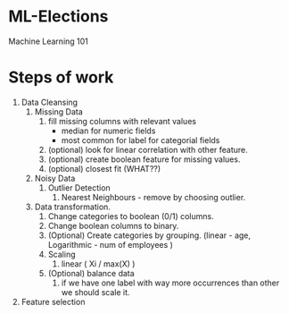 # ML-Elections
Machine Learning 101

# Steps of work
1. Data Cleansing
    1. Missing Data
        1. fill missing columns with relevant values
            - median for numeric fields
            - most common for label for categorial fields
        2. (optional) look for linear correlation with other feature.
        3. (optional) create boolean feature for missing values.
        4. (optional) closest fit (WHAT??)
    2. Noisy Data
        1. Outlier Detection
            1. Nearest Neighbours - remove by choosing outlier.
    3. Data transformation.
        1. Change categories to boolean (0/1) columns.
        2. Change boolean columns to binary.
        3. (Optional) Create categories by grouping. (linear - age, Logarithmic - num of employees )
        4. Scaling
            1. linear ( Xi / max(X) )
        5. (Optional) balance data
            1. if we have one label with way more occurrences than other we should scale it.
2. Feature selection
    
    